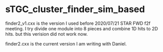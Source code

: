 # sTGC_cluster_finder_sim_based

finder2_v1.cxx is the version I used before 2020/07/21 STAR FWD f2f meeting. I try divide one module into 8 pieces and combine 1D hits to 2D hits.
but this verision did not work now.

finder2.cxx is the current version I am writing with Daniel. 
